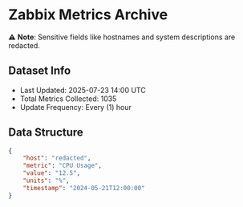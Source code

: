 # Zabbix Metrics Archive

⚠️ **Note**: Sensitive fields like hostnames and system descriptions are redacted.

## Dataset Info
- Last Updated: 2025-07-23 14:00 UTC
- Total Metrics Collected: 1035
- Update Frequency: Every (1) hour

## Data Structure
```json
{
    "host": "redacted",
    "metric": "CPU Usage",
    "value": "12.5",
    "units": "%",
    "timestamp": "2024-05-21T12:00:00"
}
```
